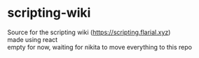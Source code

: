 # scripting-wiki
Source for the scripting wiki (https://scripting.flarial.xyz)<br>
made using react<br>
empty for now, waiting for nikita to move everything to this repo
